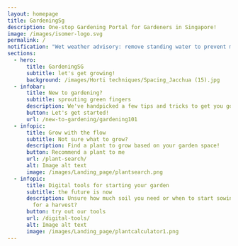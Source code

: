 ```yaml
---
layout: homepage
title: GardeningSg
description: One-stop Gardening Portal for Gardeners in Singapore!
image: /images/isomer-logo.svg
permalink: /
notification: "Wet weather advisory: remove standing water to prevent mosquito breeding"
sections:
  - hero:
      title: GardeningSG
      subtitle: let's get growing!
      background: /images/Horti techniques/Spacing_Jacchua (15).jpg
  - infobar:
      title: New to gardening?
      subtitle: sprouting green fingers
      description: We've handpicked a few tips and tricks to get you going
      button: Let's get started!
      url: /new-to-gardening/gardening101
  - infopic:
      title: Grow with the flow
      subtitle: Not sure what to grow?
      description: Find a plant to grow based on your garden space!
      button: Recommend a plant to me
      url: /plant-search/
      alt: Image alt text
      image: /images/Landing_page/plantsearch.png
  - infopic:
      title: Digital tools for starting your garden
      subtitle: the future is now
      description: Unsure how much soil you need or when to start sowing your seeds
        for a harvest?
      button: try out our tools
      url: /digital-tools/
      alt: Image alt text
      image: /images/Landing_page/plantcalculator1.png
---
```

